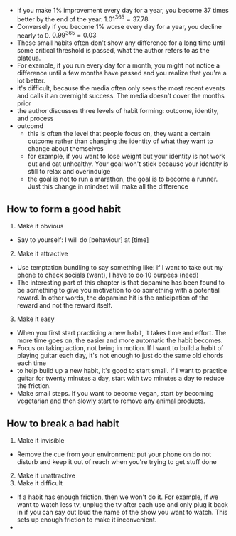 * If you make 1% improvement every day for a year, you become 37 times better by the end of the year. $1.01^{365}=37.78$
* Conversely if you become 1% worse every day for a year, you decline nearly to 0. $0.99^{365}=0.03$
* These small habits often don't show any difference for a long time until some critical threshold is passed, what the author refers to as the plateua.
* For example, if you run every day for a month, you might not notice a difference until a few months have passed and you realize that you're a lot better.
* it's difficult, because the media often only sees the most recent events and calls it an overnight success. The media doesn't cover the months prior 
* the author discusses three levels of habit forming: outcome, identity, and process
* outcomd
  * this is often the level that people focus on, they want a certain outcome rather than changing the identity of what they want to change about themselves
  * for example, if you want to lose weight but your identity is not work out and eat unhealthy. Your goal won't stick because your identity is still to relax and overindulge
  * the goal is not to run a marathon, the goal is to become a runner. Just this change in mindset will make all the difference

## How to form a good habit

1. Make it obvious
* Say to yourself: I will do [behaviour] at [time]

2. Make it attractive
* Use temptation bundling to say something like: if I want to take out my phone to check socials (want), I have to do 10 burpees (need)
* The interesting part of this chapter is that dopamine has been found to be something to give you motivation to do something with a potential reward. In other words, the dopamine hit is the anticipation of the reward and not the reward itself.

3. Make it easy
* When you first start practicing a new habit, it takes time and effort. The more time goes on, the easier and more automatic the habit becomes.
* Focus on taking action, not being in motion. If I want to build a habit of playing guitar each day, it's not enough to just do the same old chords each time
* to help build up a new habit, it's good to start small. If I want to practice guitar for twenty minutes a day, start with two minutes a day to reduce the friction.
* Make small steps. If you want to become vegan, start by becoming vegetarian and then slowly start to remove any animal products.

## How to break a bad habit

1. Make it invisible
* Remove the cue from your environment: put your phone on do not disturb and keep it out of reach when you're trying to get stuff done
2. Make it unattractive
3. Make it difficult
* If a habit has enough friction, then we won't do it. For example, if we want to watch less tv, unplug the tv after each use and only plug it back in if you can say out loud the name of the show you want to watch. This sets up enough friction to make it inconvenient.
* 

